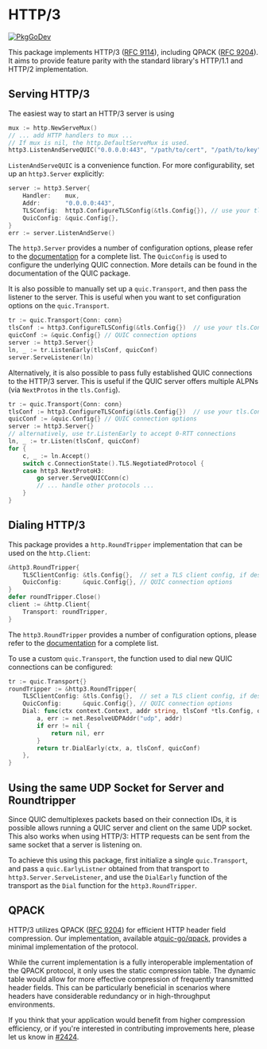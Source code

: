 # HTTP/3

[![PkgGoDev](https://pkg.go.dev/badge/github.com/metacubex/quic-go/http3)](https://pkg.go.dev/github.com/metacubex/quic-go/http3)

This package implements HTTP/3 ([RFC 9114](https://datatracker.ietf.org/doc/html/rfc9114)), including QPACK ([RFC 9204](https://datatracker.ietf.org/doc/html/rfc9204)).
It aims to provide feature parity with the standard library's HTTP/1.1 and HTTP/2 implementation.

## Serving HTTP/3

The easiest way to start an HTTP/3 server is using
```go
mux := http.NewServeMux()
// ... add HTTP handlers to mux ...
// If mux is nil, the http.DefaultServeMux is used.
http3.ListenAndServeQUIC("0.0.0.0:443", "/path/to/cert", "/path/to/key", mux)
```

`ListenAndServeQUIC` is a convenience function. For more configurability, set up an `http3.Server` explicitly:
```go
server := http3.Server{
	Handler:    mux,
	Addr:       "0.0.0.0:443",
	TLSConfig:  http3.ConfigureTLSConfig(&tls.Config{}), // use your tls.Config here
	QuicConfig: &quic.Config{},
}
err := server.ListenAndServe()
```

The `http3.Server` provides a number of configuration options, please refer to the [documentation](https://pkg.go.dev/github.com/metacubex/quic-go/http3#Server) for a complete list. The `QuicConfig` is used to configure the underlying QUIC connection. More details can be found in the documentation of the QUIC package.

It is also possible to manually set up a `quic.Transport`, and then pass the listener to the server. This is useful when you want to set configuration options on the `quic.Transport`.
```go
tr := quic.Transport{Conn: conn}
tlsConf := http3.ConfigureTLSConfig(&tls.Config{})  // use your tls.Config here
quicConf := &quic.Config{} // QUIC connection options
server := http3.Server{}
ln, _ := tr.ListenEarly(tlsConf, quicConf)
server.ServeListener(ln)
```

Alternatively, it is also possible to pass fully established QUIC connections to the HTTP/3 server. This is useful if the QUIC server offers multiple ALPNs (via `NextProtos` in the `tls.Config`).
```go
tr := quic.Transport{Conn: conn}
tlsConf := http3.ConfigureTLSConfig(&tls.Config{})  // use your tls.Config here
quicConf := &quic.Config{} // QUIC connection options
server := http3.Server{}
// alternatively, use tr.ListenEarly to accept 0-RTT connections
ln, _ := tr.Listen(tlsConf, quicConf)
for {
	c, _ := ln.Accept()
	switch c.ConnectionState().TLS.NegotiatedProtocol {
	case http3.NextProtoH3:
		go server.ServeQUICConn(c) 
        // ... handle other protocols ...  
	}
}
```

## Dialing HTTP/3

This package provides a `http.RoundTripper` implementation that can be used on the `http.Client`:

```go
&http3.RoundTripper{
	TLSClientConfig: &tls.Config{},  // set a TLS client config, if desired
	QuicConfig:      &quic.Config{}, // QUIC connection options
}
defer roundTripper.Close()
client := &http.Client{
	Transport: roundTripper,
}
```

The `http3.RoundTripper` provides a number of configuration options, please refer to the [documentation](https://pkg.go.dev/github.com/metacubex/quic-go/http3#RoundTripper) for a complete list.

To use a custom `quic.Transport`, the function used to dial new QUIC connections can be configured:
```go
tr := quic.Transport{}
roundTripper := &http3.RoundTripper{
	TLSClientConfig: &tls.Config{},  // set a TLS client config, if desired 
	QuicConfig:      &quic.Config{}, // QUIC connection options 
	Dial: func(ctx context.Context, addr string, tlsConf *tls.Config, quicConf *quic.Config) (quic.EarlyConnection, error) {
		a, err := net.ResolveUDPAddr("udp", addr)
		if err != nil {
			return nil, err
		}
		return tr.DialEarly(ctx, a, tlsConf, quicConf)
	},
}
```

## Using the same UDP Socket for Server and Roundtripper

Since QUIC demultiplexes packets based on their connection IDs, it is possible allows running a QUIC server and client on the same UDP socket. This also works when using HTTP/3: HTTP requests can be sent from the same socket that a server is listening on.

To achieve this using this package, first initialize a single `quic.Transport`, and pass a `quic.EarlyListner` obtained from that transport to `http3.Server.ServeListener`, and use the `DialEarly` function of the transport as the `Dial` function for the `http3.RoundTripper`.

## QPACK

HTTP/3 utilizes QPACK ([RFC 9204](https://datatracker.ietf.org/doc/html/rfc9204)) for efficient HTTP header field compression. Our implementation, available at[quic-go/qpack](https://github.com/quic-go/qpack), provides a minimal implementation of the protocol.  

While the current implementation is a fully interoperable implementation of the QPACK protocol, it only uses the static compression table. The dynamic table would allow for more effective compression of frequently transmitted header fields. This can be particularly beneficial in scenarios where headers have considerable redundancy or in high-throughput environments.

If you think that your application would benefit from higher compression efficiency, or if you're interested in contributing improvements here, please let us know in [#2424](https://github.com/metacubex/quic-go/issues/2424).
